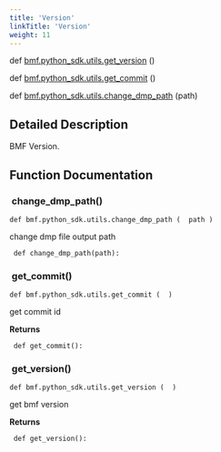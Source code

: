 ```yaml
---
title: 'Version'
linkTitle: 'Version'
weight: 11
---
```

[//]: <> (REF_MD: group__pyAPIVer.html)


def   [bmf.python_sdk.utils.get_version](#get_version) ()
 
 
def   [bmf.python_sdk.utils.get_commit](#get_commit) ()
 
 
def   [bmf.python_sdk.utils.change_dmp_path](#change_dmp_path) (path)
 
 

## Detailed Description

BMF Version.

## Function Documentation


###  change_dmp_path()

```
def bmf.python_sdk.utils.change_dmp_path (  path )  
```
change dmp file output path


```
 def change_dmp_path(path):

```

###  get_commit()

```
def bmf.python_sdk.utils.get_commit (  )  
```
get commit id

**Returns**



```
 def get_commit():

```

###  get_version()

```
def bmf.python_sdk.utils.get_version (  )  
```
get bmf version

**Returns**



```
 def get_version():

```